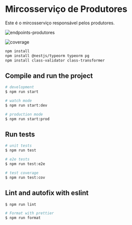 # Mircosserviço de Produtores

Este é o mircosserviço responsável pelos produtores.

![endpoints-produtores](https://github.com/user-attachments/assets/3629100b-ce67-4ada-803a-bcaa69a2f9c7)

![coverage](https://github.com/user-attachments/assets/1efc2e36-1afb-489c-8be8-aea4f942c390)

```bash
npm install
npm install @nestjs/typeorm typeorm pg
npm install class-validator class-transformer
```

## Compile and run the project

```bash
# development
$ npm run start

# watch mode
$ npm run start:dev

# production mode
$ npm run start:prod
```

## Run tests

```bash
# unit tests
$ npm run test

# e2e tests
$ npm run test:e2e

# test coverage
$ npm run test:cov
```

## Lint and autofix with eslint

```bash
$ npm run lint

# Format with prettier
$ npm run format
```


